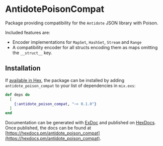 # AntidotePoisonCompat

Package providing compatibility for the `Antidote` JSON library with Poison.

Included features are:

  * Encoder implementations for `MapSet`, `HashSet`, `Stream` and `Range`
  * A compatibility encoder for all structs encoding them as maps omitting the `__struct__` key.

## Installation

If [available in Hex](https://hex.pm/docs/publish), the package can be installed
by adding `antidote_poison_compat` to your list of dependencies in `mix.exs`:

```elixir
def deps do
  [
    {:antidote_poison_compat, "~> 0.1.0"}
  ]
end
```

Documentation can be generated with [ExDoc](https://github.com/elixir-lang/ex_doc)
and published on [HexDocs](https://hexdocs.pm). Once published, the docs can
be found at [https://hexdocs.pm/antidote_poison_compat](https://hexdocs.pm/antidote_poison_compat).
